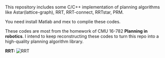 This repository includes some C/C++ implementation of planning algorithms like Astar(lattice-graph), RRT, RRT-connect, RRTstar, PRM.

You need install Matlab and mex to complie these codes.

These codes are most from the homework of CMU 16-782 **Planning in robotics**. I intend to keep reconstructing these codes to turn this repo into a high-quality planning algorithm library.

**RRT:**
![RRT](https://i.loli.net/2018/01/10/5a558d1301c24.gif)


